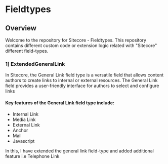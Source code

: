 # Fieldtypes

## Overview

Welcome to the repository for Sitecore - Fieldtypes. This repository contains different custom code or extension logic related with "Sitecore" different field-types.

### 1] ExtendedGeneralLink

In Sitecore, the General Link field type is a versatile field that allows content authors to create links to internal or external resources. The General Link field provides a user-friendly interface for authors to select and configure links

<h4>Key features of the General Link field type include:</h4>
<ul>
 	<li>Internal Link</li>
 	<li>Media Link</li>
 	<li>External Link</li>
 	<li>Anchor</li>
 	<li>Mail</li>
 	<li>Javascript</li>
</ul>

In this, I have extended the general link field-type and added additional feature i.e Telephone Link
